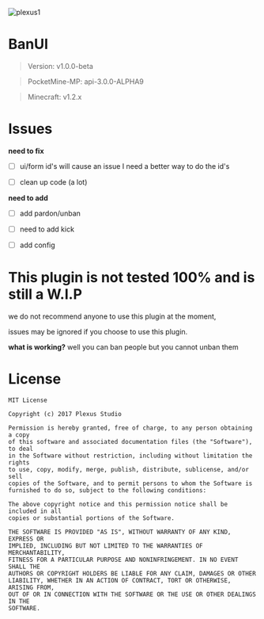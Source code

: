 ![plexus1](https://user-images.githubusercontent.com/12077835/32135004-85147afe-bbac-11e7-9f67-1c729974016e.png)

# BanUI

> Version: v1.0.0-beta

> PocketMine-MP: api-3.0.0-ALPHA9

> Minecraft: v1.2.x

# Issues
**need to fix**
- [ ] ui/form id's will cause an issue 
I need a better way to do the id's

- [ ] clean up code (a lot)

**need to add**
- [ ] add pardon/unban

- [ ] need to add kick

- [ ] add config

# This plugin is not tested 100% and is still a W.I.P
we do not recommend anyone to use this plugin at the moment,

issues may be ignored if you choose to use this plugin.

**what is working?**
well you can ban people but you cannot unban them


# License
```
MIT License

Copyright (c) 2017 Plexus Studio

Permission is hereby granted, free of charge, to any person obtaining a copy
of this software and associated documentation files (the "Software"), to deal
in the Software without restriction, including without limitation the rights
to use, copy, modify, merge, publish, distribute, sublicense, and/or sell
copies of the Software, and to permit persons to whom the Software is
furnished to do so, subject to the following conditions:

The above copyright notice and this permission notice shall be included in all
copies or substantial portions of the Software.

THE SOFTWARE IS PROVIDED "AS IS", WITHOUT WARRANTY OF ANY KIND, EXPRESS OR
IMPLIED, INCLUDING BUT NOT LIMITED TO THE WARRANTIES OF MERCHANTABILITY,
FITNESS FOR A PARTICULAR PURPOSE AND NONINFRINGEMENT. IN NO EVENT SHALL THE
AUTHORS OR COPYRIGHT HOLDERS BE LIABLE FOR ANY CLAIM, DAMAGES OR OTHER
LIABILITY, WHETHER IN AN ACTION OF CONTRACT, TORT OR OTHERWISE, ARISING FROM,
OUT OF OR IN CONNECTION WITH THE SOFTWARE OR THE USE OR OTHER DEALINGS IN THE
SOFTWARE.
```
